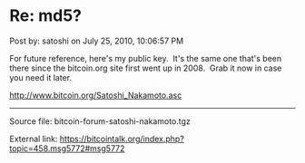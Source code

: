 # Re: md5?

Post by: satoshi on July 25, 2010, 10:06:57 PM

For future reference, here's my public key. &nbsp;It's the same one that's been there since the bitcoin.org site first went up in 2008. &nbsp;Grab it now in case you need it later.

http://www.bitcoin.org/Satoshi_Nakamoto.asc

---

Source file: bitcoin-forum-satoshi-nakamoto.tgz

External link: https://bitcointalk.org/index.php?topic=458.msg5772#msg5772
